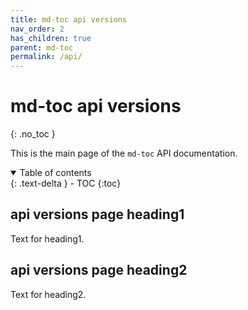 ```yaml
---
title: md-toc api versions
nav_order: 2
has_children: true
parent: md-toc
permalink: /api/
---
```


# md-toc api versions
{: .no_toc }

This is the main page of the `md-toc` API documentation.

<details open markdown="block">
  <summary>
    Table of contents
  </summary>
  {: .text-delta }
- TOC
{:toc}
</details>

## api versions page heading1

Text for heading1.

## api versions page heading2

Text for heading2.